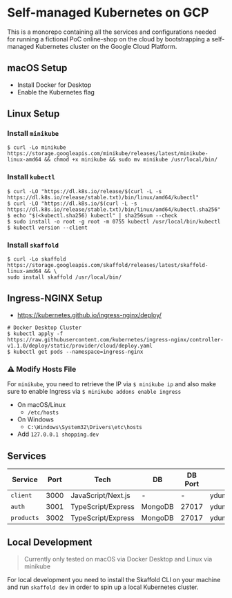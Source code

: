 # Self-managed Kubernetes on GCP

This is a monorepo containing all the services and configurations needed for running a fictional PoC online-shop on the cloud by bootstrapping a self-managed Kubernetes cluster on the Google Cloud Platform.

## macOS Setup

- Install Docker for Desktop
- Enable the Kubernetes flag

## Linux Setup

### Install `minikube`

```console
$ curl -Lo minikube https://storage.googleapis.com/minikube/releases/latest/minikube-linux-amd64 && chmod +x minikube && sudo mv minikube /usr/local/bin/
```

### Install `kubectl`

```console
$ curl -LO "https://dl.k8s.io/release/$(curl -L -s https://dl.k8s.io/release/stable.txt)/bin/linux/amd64/kubectl"
$ curl -LO "https://dl.k8s.io/$(curl -L -s https://dl.k8s.io/release/stable.txt)/bin/linux/amd64/kubectl.sha256"
$ echo "$(<kubectl.sha256) kubectl" | sha256sum --check
$ sudo install -o root -g root -m 0755 kubectl /usr/local/bin/kubectl
$ kubectl version --client
```

### Install `skaffold`

```console
$ curl -Lo skaffold https://storage.googleapis.com/skaffold/releases/latest/skaffold-linux-amd64 && \
sudo install skaffold /usr/local/bin/
```

## Ingress-NGINX Setup

- https://kubernetes.github.io/ingress-nginx/deploy/

```console
# Docker Desktop Cluster
$ kubectl apply -f https://raw.githubusercontent.com/kubernetes/ingress-nginx/controller-v1.1.0/deploy/static/provider/cloud/deploy.yaml
$ kubectl get pods --namespace=ingress-nginx
```

### ⚠️ Modify Hosts File

For `minikube`, you need to retrieve the IP via `$ minikube ip` and also make sure to enable Ingress via `$ minikube addons enable ingress`  

- On macOS/Linux
  - `/etc/hosts`
- On Windows
  - `C:\Windows\System32\Drivers\etc\hosts`
- Add `127.0.0.1 shopping.dev`

## Services

| Service    | Port | Tech               | DB      | DB Port | Image           |
| ---------- | ---- | ------------------ | ------- | ------- | --------------- |
| `client`   | 3000 | JavaScript/Next.js | -       | -       | yduman/client   |
| `auth`     | 3001 | TypeScript/Express | MongoDB | 27017   | yduman/auth     |
| `products` | 3002 | TypeScript/Express | MongoDB | 27017   | yduman/products |

## Local Development

> Currently only tested on macOS via Docker Desktop and Linux via minikube

For local development you need to install the Skaffold CLI on your machine and run `skaffold dev` in order to spin up a local Kubernetes cluster.

